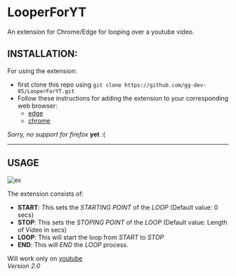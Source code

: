 # LooperForYT

An extension for Chrome/Edge for looping over a youtube video.


## INSTALLATION:
For using the extension:
* first clone this repo using ```git clone https://github.com/gg-dev-05/LooperForYT.git``` 
* Follow these instructions for adding the extension to your corresponding web browser:
    * [edge](https://www.windowscentral.com/how-install-non-store-extensions-microsoft-edge) 
    * [chrome](https://webkul.com/blog/how-to-install-the-unpacked-extension-in-chrome/) 
    
*Sorry, no support for firefox* **yet** :(
<hr>

## USAGE
![ex](https://user-images.githubusercontent.com/59741135/96248333-0912c400-0fc9-11eb-9328-ed95663befb1.PNG)

The extension consists of:
* **START**: This sets the *STARTING POINT* of the *LOOP* (Default value: 0 secs)
* **STOP**: This sets the *STOPING POINT* of the *LOOP* (Default value: Length of Video in secs)
* **LOOP**: This will start the loop from *START* to *STOP*
* **END**: This will *END* the *LOOP* process.
 

Will work only on [youtube](https://www.youtube.com)  
*Version 2.0*
